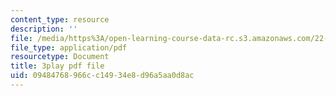 ```yaml
---
content_type: resource
description: ''
file: /media/https%3A/open-learning-course-data-rc.s3.amazonaws.com/22-01-introduction-to-nuclear-engineering-and-ionizing-radiation-fall-2016/09484768966cc14934e8d96a5aa0d8ac_Hz7ouec7dKo.pdf
file_type: application/pdf
resourcetype: Document
title: 3play pdf file
uid: 09484768-966c-c149-34e8-d96a5aa0d8ac
---
```

